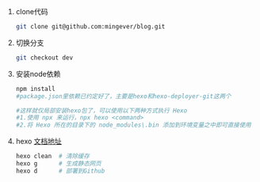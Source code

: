 1. clone代码

	```bash
	git clone git@github.com:mingever/blog.git
	```

2. 切换分支

	```bash
	git checkout dev
	```

3. 安装node依赖

	```bash
	npm install
	#package.json里依赖已约定好了，主要是hexo和hexo-deployer-git这两个
	
	#这样就仅局部安装hexo包了，可以使用以下两种方式执行 Hexo
	#1.使用 npx 来运行，npx hexo <command>
	#2.将 Hexo 所在的目录下的 node_modules\.bin 添加到环境变量之中即可直接使用 hexo <command>，如D:\Blog\node_modules\.bin
	```

5. hexo  [文档地址](https://hexo.io/zh-cn/index.html)

	``` bash
	hexo clean  # 清除缓存
	hexo g      # 生成静态网页
	hexo d      # 部署到Github
	```

	